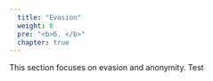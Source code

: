 ```yaml
---
  title: "Evasion"
  weight: 8
  pre: "<b>6. </b>"
  chapter: true
---
```

This section focuses on evasion and anonymity. Test
